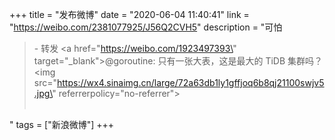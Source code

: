 +++
title = "发布微博"
date = "2020-06-04 11:40:41"
link = "https://weibo.com/2381077925/J56Q2CVH5"
description = "可怕<br><blockquote> - 转发 <a href=\"https://weibo.com/1923497393\" target=\"_blank\">@goroutine</a>: 只有一张大表，这是最大的 TiDB 集群吗？ <img src=\"https://wx4.sinaimg.cn/large/72a63db1ly1gffjoq6b8qj21100swjv5.jpg\" referrerpolicy=\"no-referrer\"><br><br></blockquote>"
tags = ["新浪微博"]
+++
